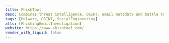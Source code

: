 ```yaml
---
title: PhishTool
desc: Combines threat intelligence, OSINT, email metadata and battle tested auto-analysis pathways into one powerful phishing response platform.
tags: [Malware, OSINT, SocialEngineering]
alts: [PhishingEmailInvestigation]
website: https://www.phishtool.com/
render_with_liquid: false
---
```


